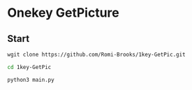 # Onekey GetPicture
## Start
```bash
wgit clone https://github.com/Romi-Brooks/1key-GetPic.git

cd 1key-GetPic

python3 main.py
